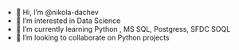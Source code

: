 - 👋 Hi, I’m @nikola-dachev
- 👀 I’m interested in Data Science
- 🌱 I’m currently learning Python , MS SQL, Postgress, SFDC SOQL
- 💞️ I’m looking to collaborate on Python projects
  

<!---
nikola-dachev/nikola-dachev is a ✨ special ✨ repository because its `README.md` (this file) appears on your GitHub profile.
You can click the Preview link to take a look at your changes.
--->
